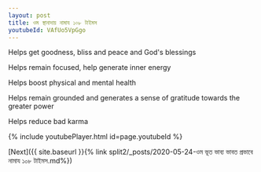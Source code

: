 ```yaml
---
layout: post
title: ওম স্থানাদায় নামায ১০৮ টাইমস
youtubeId: VAfUo5VpGgo
---
```

 
 
Helps get goodness, bliss and peace and God's blessings
 
Helps remain focused, help generate inner energy 
 
Helps boost physical and mental health 
 
Helps remain grounded and generates a sense of gratitude towards the greater power 
 
Helps reduce bad karma
 
 
 
 


{% include youtubePlayer.html id=page.youtubeId %}
 
[Next]({{ site.baseurl }}{% link  split2/_posts/2020-05-24-ওম ভূত ভাব্য ভাবত প্রভাবে নামায ১০৮ টাইমস.md%})
 
